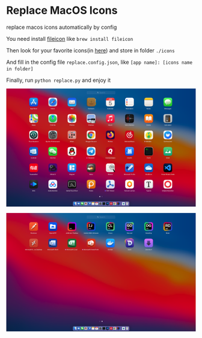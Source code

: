 # Replace MacOS Icons

replace macos icons automatically by config

You need install [fileicon](https://github.com/mklement0/fileicon) like `brew install fileicon`

Then look for your favorite icons(in [here](https://macosicons.com/)) and store in folder `./icons`

And fill in the config file `replace.config.json`, like `[app name]: [icons name in folder]`

Finally, run `python replace.py` and enjoy it

![screenshot1](./screenshots/screenshot1.png)

![screenshot2](./screenshots/screenshot2.png)
